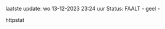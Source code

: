 laatste update: 
wo 13-12-2023 23:24   uur 
Status: FAALT - geel - 
<div class="service Y">httpstat</div>